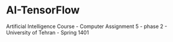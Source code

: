 # AI-TensorFlow
Artificial Intelligence Course - Computer Assignment 5 - phase 2 - University of Tehran - Spring 1401
